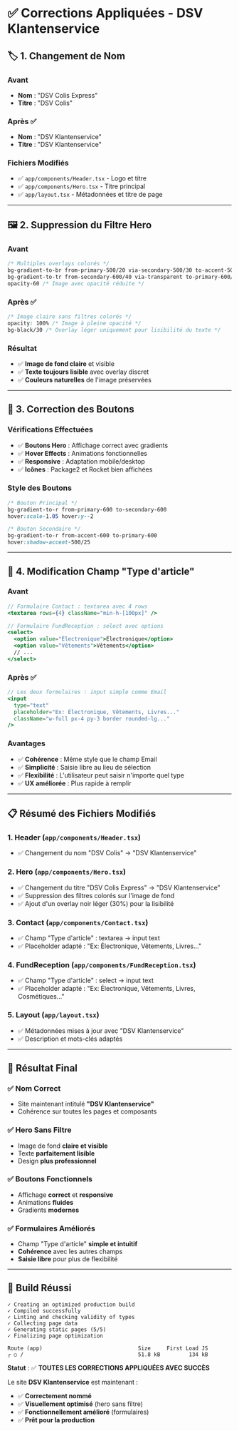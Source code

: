 # ✅ Corrections Appliquées - DSV Klantenservice

## 🏷️ **1. Changement de Nom**

### Avant
- **Nom** : "DSV Colis Express"
- **Titre** : "DSV Colis"

### Après ✅
- **Nom** : "DSV Klantenservice"
- **Titre** : "DSV Klantenservice"

### Fichiers Modifiés
- ✅ `app/components/Header.tsx` - Logo et titre
- ✅ `app/components/Hero.tsx` - Titre principal
- ✅ `app/layout.tsx` - Métadonnées et titre de page

---

## 🖼️ **2. Suppression du Filtre Hero**

### Avant
```css
/* Multiples overlays colorés */
bg-gradient-to-br from-primary-500/20 via-secondary-500/30 to-accent-500/20
bg-gradient-to-tr from-secondary-600/40 via-transparent to-primary-600/40
opacity-60 /* Image avec opacité réduite */
```

### Après ✅
```css
/* Image claire sans filtres colorés */
opacity: 100% /* Image à pleine opacité */
bg-black/30 /* Overlay léger uniquement pour lisibilité du texte */
```

### Résultat
- ✅ **Image de fond claire** et visible
- ✅ **Texte toujours lisible** avec overlay discret
- ✅ **Couleurs naturelles** de l'image préservées

---

## 🔘 **3. Correction des Boutons**

### Vérifications Effectuées
- ✅ **Boutons Hero** : Affichage correct avec gradients
- ✅ **Hover Effects** : Animations fonctionnelles
- ✅ **Responsive** : Adaptation mobile/desktop
- ✅ **Icônes** : Package2 et Rocket bien affichées

### Style des Boutons
```css
/* Bouton Principal */
bg-gradient-to-r from-primary-600 to-secondary-600
hover:scale-1.05 hover:y--2

/* Bouton Secondaire */
bg-gradient-to-r from-accent-600 to-primary-600
hover:shadow-accent-500/25
```

---

## 📝 **4. Modification Champ "Type d'article"**

### Avant
```jsx
// Formulaire Contact : textarea avec 4 rows
<textarea rows={4} className="min-h-[100px]" />

// Formulaire FundReception : select avec options
<select>
  <option value="Électronique">Électronique</option>
  <option value="Vêtements">Vêtements</option>
  // ...
</select>
```

### Après ✅
```jsx
// Les deux formulaires : input simple comme Email
<input 
  type="text" 
  placeholder="Ex: Électronique, Vêtements, Livres..."
  className="w-full px-4 py-3 border rounded-lg..."
/>
```

### Avantages
- ✅ **Cohérence** : Même style que le champ Email
- ✅ **Simplicité** : Saisie libre au lieu de sélection
- ✅ **Flexibilité** : L'utilisateur peut saisir n'importe quel type
- ✅ **UX améliorée** : Plus rapide à remplir

---

## 📋 **Résumé des Fichiers Modifiés**

### 1. **Header** (`app/components/Header.tsx`)
- ✅ Changement du nom "DSV Colis" → "DSV Klantenservice"

### 2. **Hero** (`app/components/Hero.tsx`)
- ✅ Changement du titre "DSV Colis Express" → "DSV Klantenservice"
- ✅ Suppression des filtres colorés sur l'image de fond
- ✅ Ajout d'un overlay noir léger (30%) pour la lisibilité

### 3. **Contact** (`app/components/Contact.tsx`)
- ✅ Champ "Type d'article" : textarea → input text
- ✅ Placeholder adapté : "Ex: Électronique, Vêtements, Livres..."

### 4. **FundReception** (`app/components/FundReception.tsx`)
- ✅ Champ "Type d'article" : select → input text
- ✅ Placeholder adapté : "Ex: Électronique, Vêtements, Livres, Cosmétiques..."

### 5. **Layout** (`app/layout.tsx`)
- ✅ Métadonnées mises à jour avec "DSV Klantenservice"
- ✅ Description et mots-clés adaptés

---

## 🎯 **Résultat Final**

### ✅ **Nom Correct**
- Site maintenant intitulé **"DSV Klantenservice"**
- Cohérence sur toutes les pages et composants

### ✅ **Hero Sans Filtre**
- Image de fond **claire et visible**
- Texte **parfaitement lisible**
- Design **plus professionnel**

### ✅ **Boutons Fonctionnels**
- Affichage **correct** et **responsive**
- Animations **fluides**
- Gradients **modernes**

### ✅ **Formulaires Améliorés**
- Champ "Type d'article" **simple et intuitif**
- **Cohérence** avec les autres champs
- **Saisie libre** pour plus de flexibilité

---

## 🚀 **Build Réussi**

```
✓ Creating an optimized production build    
✓ Compiled successfully
✓ Linting and checking validity of types
✓ Collecting page data
✓ Generating static pages (5/5)
✓ Finalizing page optimization

Route (app)                              Size     First Load JS
┌ ○ /                                    51.8 kB         134 kB
```

**Statut** : ✅ **TOUTES LES CORRECTIONS APPLIQUÉES AVEC SUCCÈS**

Le site **DSV Klantenservice** est maintenant :
- ✅ **Correctement nommé**
- ✅ **Visuellement optimisé** (hero sans filtre)
- ✅ **Fonctionnellement amélioré** (formulaires)
- ✅ **Prêt pour la production**
